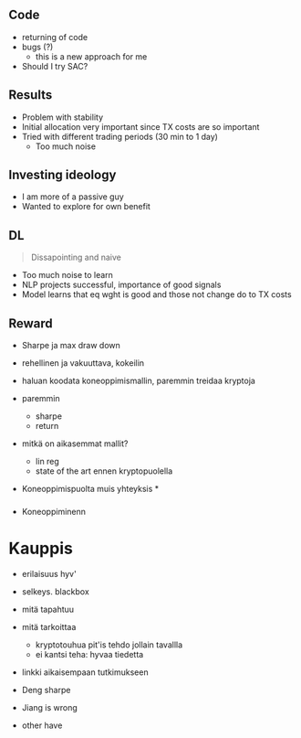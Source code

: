 ## Code
* returning of code
* bugs (?)
    * this is a new approach for me
* Should I try SAC?


## Results
* Problem with stability
* Initial allocation very important since TX costs are so important
* Tried with different trading periods (30 min to 1 day)
    * Too much noise


## Investing ideology
* I am more of a passive guy
* Wanted to explore for own benefit


## DL
> Dissapointing and naive

* Too much noise to learn
* NLP projects successful, importance of good signals
* Model learns that eq wght is good and those not change do to TX costs



## Reward
* Sharpe ja max draw down


* rehellinen ja vakuuttava, kokeilin


* haluan koodata koneoppimismallin, paremmin treidaa kryptoja
* paremmin
    * sharpe
    * return
* mitkä on aikasemmat mallit?
    * lin reg
    * state of the art ennen kryptopuolella
* Koneoppimispuolta muis yhteyksis
    * 

### 
* Koneoppiminenn


# Kauppis
* erilaisuus hyv'
* selkeys. blackbox
* mitä tapahtuu
* mitä tarkoittaa
    * kryptotouhua pit'is tehdo jollain tavallla
    * ei kantsi teha: hyvaa tiedetta
* linkki aikaisempaan tutkimukseen
* Deng sharpe

* Jiang is wrong
* other have 
